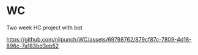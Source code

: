 # WC
Two week HC project with bot

https://github.com/nilpunch/WC/assets/69798762/879cf87c-7809-4d18-896c-7a183bd3eb52
